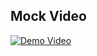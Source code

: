 ## Mock Video

[![Demo Video](https://img.youtube.com/vi/eQ1qewsAom8/0.jpg)](https://youtu.be/eQ1qewsAom8)

